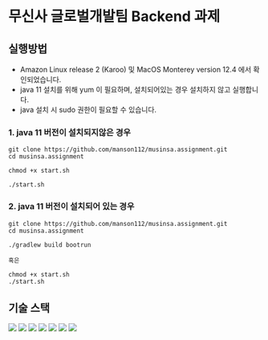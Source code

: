 # 무신사 글로벌개발팀 Backend 과제

## 실행방법

- Amazon Linux release 2 (Karoo) 및 MacOS Monterey version 12.4 에서 확인되었습니다.
- java 11 설치를 위해 yum 이 필요하며, 설치되어있는 경우 설치하지 않고 실행합니다.
- java 설치 시 sudo 권한이 필요할 수 있습니다.

### 1. java 11 버전이 설치되지않은 경우
```shell
git clone https://github.com/manson112/musinsa.assignment.git
cd musinsa.assignment

chmod +x start.sh

./start.sh
```

### 2. java 11 버전이 설치되어 있는 경우
```shell
git clone https://github.com/manson112/musinsa.assignment.git
cd musinsa.assignment

./gradlew build bootrun

혹은

chmod +x start.sh
./start.sh
```

## 기술 스택
<div align="left">
<img src="https://img.shields.io/badge/java 11-007396?style=for-the-badge&logo=java&logoColor=white"/>
<img src="https://img.shields.io/badge/springboot 2.7.4-6DB33F?style=for-the-badge&logo=springboot&logoColor=white"/>
<img src="https://img.shields.io/badge/gradle 7.5-02303A?style=for-the-badge&logo=gradle&logoColor=white"/>
<img src="https://img.shields.io/badge/junit5-25A162?style=for-the-badge&logo=junit5&logoColor=white"/>
<img src="https://img.shields.io/badge/mybatis-red?style=for-the-badge&logo=&logoColor=white"/>
<img src="https://img.shields.io/badge/h2-yellow?style=for-the-badge&logo=&logoColor=white"/>
<img src="https://img.shields.io/badge/mockito-brightgreen?style=for-the-badge&logo=&logoColor=white"/>
</div>